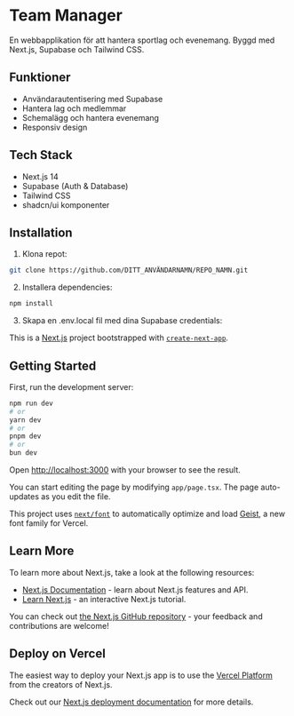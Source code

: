 # Team Manager

En webbapplikation för att hantera sportlag och evenemang. Byggd med Next.js, Supabase och Tailwind CSS.

## Funktioner

- Användarautentisering med Supabase
- Hantera lag och medlemmar
- Schemalägg och hantera evenemang
- Responsiv design

## Tech Stack

- Next.js 14
- Supabase (Auth & Database)
- Tailwind CSS
- shadcn/ui komponenter

## Installation

1. Klona repot:
```bash
git clone https://github.com/DITT_ANVÄNDARNAMN/REPO_NAMN.git
```

2. Installera dependencies:
```bash
npm install
```

3. Skapa en .env.local fil med dina Supabase credentials:

This is a [Next.js](https://nextjs.org) project bootstrapped with [`create-next-app`](https://nextjs.org/docs/app/api-reference/cli/create-next-app).

## Getting Started

First, run the development server:

```bash
npm run dev
# or
yarn dev
# or
pnpm dev
# or
bun dev
```

Open [http://localhost:3000](http://localhost:3000) with your browser to see the result.

You can start editing the page by modifying `app/page.tsx`. The page auto-updates as you edit the file.

This project uses [`next/font`](https://nextjs.org/docs/app/building-your-application/optimizing/fonts) to automatically optimize and load [Geist](https://vercel.com/font), a new font family for Vercel.

## Learn More

To learn more about Next.js, take a look at the following resources:

- [Next.js Documentation](https://nextjs.org/docs) - learn about Next.js features and API.
- [Learn Next.js](https://nextjs.org/learn) - an interactive Next.js tutorial.

You can check out [the Next.js GitHub repository](https://github.com/vercel/next.js) - your feedback and contributions are welcome!

## Deploy on Vercel

The easiest way to deploy your Next.js app is to use the [Vercel Platform](https://vercel.com/new?utm_medium=default-template&filter=next.js&utm_source=create-next-app&utm_campaign=create-next-app-readme) from the creators of Next.js.

Check out our [Next.js deployment documentation](https://nextjs.org/docs/app/building-your-application/deploying) for more details.
